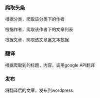 ### 爬取头条
根据分类，爬取该分类下的作者

根据作者，爬取该作者下的文章列表

根据文章，爬取该文章富文本数据

### 翻译
根据爬取到的标题，内容，调用google API翻译

### 发布
将翻译后的文章，发布到wordpress